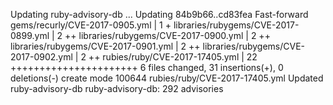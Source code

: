 Updating ruby-advisory-db ...
Updating 84b9b66..cd83fea
Fast-forward
 gems/recurly/CVE-2017-0905.yml       |    1 +
 libraries/rubygems/CVE-2017-0899.yml |    2 ++
 libraries/rubygems/CVE-2017-0900.yml |    2 ++
 libraries/rubygems/CVE-2017-0901.yml |    2 ++
 libraries/rubygems/CVE-2017-0902.yml |    2 ++
 rubies/ruby/CVE-2017-17405.yml       |   22 ++++++++++++++++++++++
 6 files changed, 31 insertions(+), 0 deletions(-)
 create mode 100644 rubies/ruby/CVE-2017-17405.yml
Updated ruby-advisory-db
ruby-advisory-db: 292 advisories
